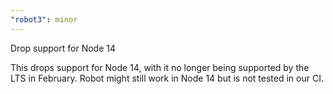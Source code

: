 ```yaml
---
"robot3": minor
---
```


Drop support for Node 14

This drops support for Node 14, with it no longer being supported by the LTS in February. Robot might still work in Node 14 but is not tested in our CI.
